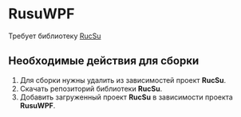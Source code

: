 # RusuWPF
Требует библиотеку [RucSu](https://github.com/shadowsystemss/RucSu)

Необходимые действия для сборки
---
1. Для сборки нужны удалить из зависимостей проект **RucSu**.
2. Скачать репозиторий библиотеки **RucSu**.
3. Добавить загруженный проект **RucSu** в зависимости проекта **RusuWPF**.
